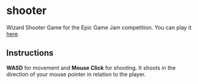 # shooter
Wizard Shooter Game for the Epic Game Jam competition. You can play it [here](http://staudt.github.io/shooter).

## Instructions
**WASD** for movement and **Mouse Click** for shooting. It shoots in the direction of your mouse pointer in relation to the player.
